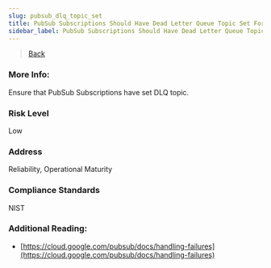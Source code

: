 ```yaml
---
slug: pubsub_dlq_topic_set
title: PubSub Subscriptions Should Have Dead Letter Queue Topic Set For Failed Messages
sidebar_label: PubSub Subscriptions Should Have Dead Letter Queue Topic Set For Failed Messages
---
```

> [Back](../../gcppubsubmonitoring)

### More Info:
Ensure that PubSub Subscriptions have set DLQ topic.

### Risk Level
Low

### Address
Reliability, Operational Maturity

### Compliance Standards
NIST

### Additional Reading:
- [https://cloud.google.com/pubsub/docs/handling-failures](https://cloud.google.com/pubsub/docs/handling-failures) 
